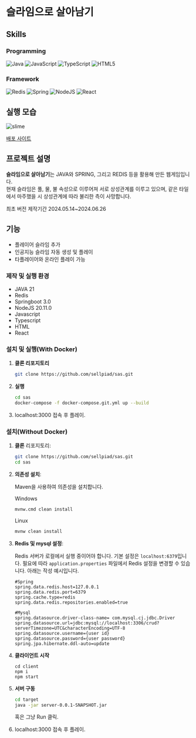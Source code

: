 # 슬라임으로 살아남기
## Skills
### Programming
![Java](https://img.shields.io/badge/Java-ED8B00?style=for-the-badge&logo=openjdk&logoColor=white)
![JavaScript](https://img.shields.io/badge/javascript-%23323330.svg?style=for-the-badge&logo=javascript&logoColor=%23F7DF1E)
![TypeScript](https://img.shields.io/badge/typescript-%23007ACC.svg?style=for-the-badge&logo=typescript&logoColor=white)
![HTML5](https://img.shields.io/badge/html5-%23E34F26.svg?style=for-the-badge&logo=html5&logoColor=white)
### Framework
![Redis](https://img.shields.io/badge/redis-%23DD0031.svg?&style=for-the-badge&logo=redis&logoColor=white)
![Spring](https://img.shields.io/badge/Spring-6DB33F?style=for-the-badge&logo=spring&logoColor=white)
![NodeJS](https://img.shields.io/badge/node.js-6DA55F?style=for-the-badge&logo=node.js&logoColor=white)
![React](https://img.shields.io/badge/react-%2320232a.svg?style=for-the-badge&logo=react&logoColor=%2361DAFB)

## 실행 모습
![slime](https://github.com/sellpiad/sas-server/assets/17512385/beb491f3-c5de-4ee0-b635-a14833ca195a)

[배포 사이트](http://ec2-3-36-112-146.ap-northeast-2.compute.amazonaws.com/)

## 프로젝트 설명
**슬라임으로 살아남기**는 JAVA와 SPRING, 그리고 REDIS 등을 활용해 만든 웹게임입니다. </br>
현재 슬라임은 풀, 물, 불 속성으로 이루어져 서로 상성관계를 이루고 있으며, 같은 타일에서 마주했을 시 상성관계에 따라 불리한 측이 사망합니다.

최초 버전 제작기간 2024.05.14~2024.06.26

## 기능
- 플레이어 슬라임 추가
- 인공지능 슬라임 자동 생성 및 플레이
- 타플레이어와 온라인 플레이 가능

### 제작 및 실행 환경
- JAVA 21
- Redis
- Springboot 3.0
- NodeJS 20.11.0
- Javascript
- Typescript
- HTML
- React

### 설치 및 실행(With Docker)

1. **클론 리포지토리**

    ```bash
    git clone https://github.com/sellpiad/sas.git
    ```
2. **실행**
   ```bash
   cd sas
   docker-compose -f docker-compose.git.yml up --build
   ```
4. localhost:3000 접속 후 플레이.

### 설치(Without Docker)

1. **클론** 리포지토리:

    ```bash
    git clone https://github.com/sellpiad/sas.git
    cd sas
    ```

2. **의존성 설치**:

    Maven을 사용하여 의존성을 설치합니다.

   Windows

    ```bash
    mvnw.cmd clean install
    ```

    Linux

    ```bash
    mvnw clean install 
    ```

3. **Redis 및 mysql 설정**:

    Redis 서버가 로컬에서 실행 중이어야 합니다. 기본 설정은 `localhost:6379`입니다. 필요에 따라 `application.properties` 파일에서 Redis 설정을 변경할 수 있습니다.
    아래는 작성 예시입니다.

    ```properties
    #Spring
    spring.data.redis.host=127.0.0.1
    spring.data.redis.port=6379
    spring.cache.type=redis
    spring.data.redis.repositories.enabled=true

    #Mysql
    spring.datasource.driver-class-name= com.mysql.cj.jdbc.Driver
    spring.datasource.url=jdbc:mysql://localhost:3306/crud?serverTimezone=UTC&characterEncoding=UTF-8
    spring.datasource.username={user id}
    spring.datasource.password={user password}
    spring.jpa.hibernate.ddl-auto=update
    ```
5. **클라이언트 시작**
   
   ```
   cd client
   npm i
   npm start
   ```
6. **서버 구동**

   ```bash
   cd target
   java -jar server-0.0.1-SNAPSHOT.jar
   ```

   혹은 그냥 Run 클릭.

7. localhost:3000 접속 후 플레이.




